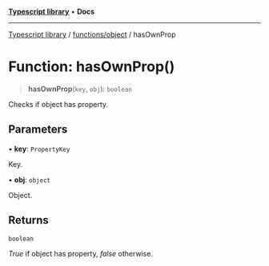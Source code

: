 [**Typescript library**](../../../index.md) • **Docs**

***

[Typescript library](../../../modules.md) / [functions/object](../index.md) / hasOwnProp

# Function: hasOwnProp()

> **hasOwnProp**(`key`, `obj`): `boolean`

Checks if object has property.

## Parameters

• **key**: `PropertyKey`

Key.

• **obj**: `object`

Object.

## Returns

`boolean`

_True_ if object has property, _false_ otherwise.
